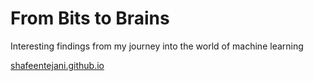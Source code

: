 # From Bits to Brains

Interesting findings from my journey into the world of machine learning


[shafeentejani.github.io](shafeentejani.github.io)
